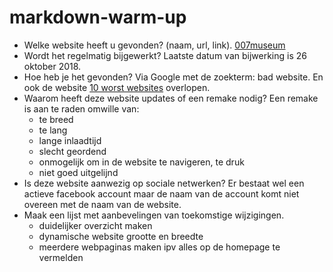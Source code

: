 # markdown-warm-up

* Welke website heeft u gevonden? (naam, url, link).
[007museum](www.007museum.com)
* Wordt het regelmatig bijgewerkt?
Laatste datum van bijwerking is 26 oktober 2018.
* Hoe heb je het gevonden?
Via Google met de zoekterm: bad website. En ook de website [10 worst websites](https://edit.co.uk/blog/top-10-worst-websites/) overlopen.
* Waarom heeft deze website updates of een remake nodig?
Een remake is aan te raden omwille van:
  * te breed
  * te lang
  * lange inlaadtijd
  * slecht geordend
  * onmogelijk om in de website te navigeren, te druk
  * niet goed uitgelijnd
* Is deze website aanwezig op sociale netwerken?
Er bestaat wel een actieve facebook account maar de naam van de account komt niet overeen met de naam van de website.
* Maak een lijst met aanbevelingen van toekomstige wijzigingen.
  * duidelijker overzicht maken
  * dynamische website grootte en breedte
  * meerdere webpaginas maken ipv alles op de homepage te vermelden
